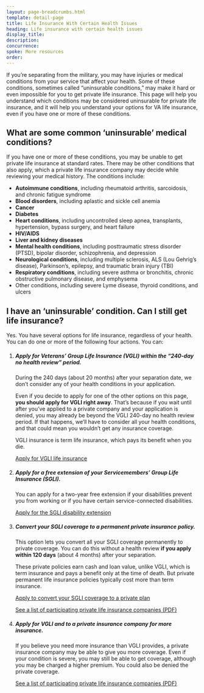 ```yaml
---
layout: page-breadcrumbs.html
template: detail-page
title: Life Insurance With Certain Health Issues
heading: Life insurance with certain health issues
display_title: 
description: 
concurrence: 
spoke: More resources
order:
---
```


<div class="va-introtext">

If you’re separating from the military, you may have injuries or medical conditions from your service that affect your health. Some of these conditions, sometimes called “uninsurable conditions,” may make it hard or even impossible for you to get private life insurance. This page will help you understand which conditions may be considered uninsurable for private life insurance, and it will help you understand your options for VA life insurance, even if you have one or more of these conditions.

</div>

## What are some common ‘uninsurable’ medical conditions?

If you have one or more of these conditions, you may be unable to get private life insurance at standard rates. There may be other conditions that also apply, which a private life insurance company may decide while reviewing your medical history. The conditions include:  

- **Autoimmune conditions**, including rheumatoid arthritis, sarcoidosis, and chronic fatigue syndrome
- **Blood disorders**, including aplastic and sickle cell anemia
- **Cancer** 
-	**Diabetes**
- **Heart conditions**, including uncontrolled sleep apnea, transplants, hypertension, bypass surgery, and heart failure
-	**HIV/AIDS**
-	**Liver and kidney diseases**
-	**Mental health conditions**, including posttraumatic stress disorder (PTSD), bipolar disorder, schizophrenia, and depression
- **Neurological conditions**, including multiple sclerosis, ALS (Lou Gehrig’s disease), Parkinson’s, epilepsy, and traumatic brain injury (TBI)
- **Respiratory conditions**, including severe asthma or bronchitis, chronic obstructive pulmonary disease, and emphysema
- Other conditions, including severe Lyme disease, thyroid conditions, and ulcers

## I have an ‘uninsurable’ condition. Can I still get life insurance?

Yes. You have several options for life insurance, regardless of your health. You can do one or more of the following four actions. You can:

<ol class="process">
<li class="process-step list-one">

##### Apply for Veterans’ Group Life Insurance (VGLI) within the “240-day no health review” period.

During the 240 days (about 20 months) after your separation date, we don’t consider any of your health conditions in your application.</br>

Even if you decide to apply for one of the other options on this page, **you should apply for VGLI right away**. That’s because if you wait until after you’ve applied to a private company and your application is denied, you may already be beyond the VGLI 240-day no health review period. If that happens, we’ll have to consider all your health conditions, and that could mean you wouldn’t get any insurance coverage.</br>

VGLI insurance is term life insurance, which pays its benefit when you die.</br>

[Apply for VGLI life insurance](https://www.benefits.va.gov/INSURANCE/vgli.asp#how_to_apply)

</li>

<li class="process-step list-two">

##### Apply for a free extension of your Servicemembers’ Group Life Insurance (SGLI).

You can apply for a two-year free extension if your disabilities prevent you from working or if you have certain service-connected disabilities.</br>

[Apply for the SGLI disability extension](https://www.benefits.va.gov/INSURANCE/sglidisabled.asp)

</li>

<li class="process-step list-three">

##### Convert your SGLI coverage to a permanent private insurance policy.

This option lets you convert all your SGLI coverage permanently to private coverage. You can do this without a health review **if you apply within 120 days** (about 4 months) after your separation.</br>

These private policies earn cash and loan value, unlike VGLI, which is term insurance and pays a benefit only at the time of death. But private permanent life insurance policies typically cost more than term insurance. </br>

[Apply to convert your SGLI coverage to a private plan](https://www.benefits.va.gov/INSURANCE/converting.asp)</br>

[See a list of participating private life insurance companies (PDF)](https://www.benefits.va.gov/INSURANCE/forms/SGL_133_ed2018-09.pdf)

</li>

<li class="process-step list-four">

##### Apply for VGLI and to a private insurance company for more insurance. 

If you believe you need more insurance than VGLI provides, a private insurance company may be able to give you more coverage. Even if your condition is severe, you may still be able to get coverage, although you may be charged a higher premium. You could also be denied the private coverage.</br>

[See a list of participating private life insurance companies (PDF)](https://www.benefits.va.gov/INSURANCE/forms/SGL_133_ed2018-09.pdf)











